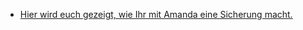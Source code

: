 * [Hier wird euch gezeigt, wie Ihr mit Amanda eine Sicherung macht.](https://utcc.utoronto.ca/~cks/space/blog/sysadmin/AmandaAlwaysFullBackups)
